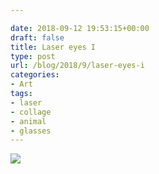 ```yaml
---

date: 2018-09-12 19:53:15+00:00
draft: false
title: Laser eyes I
type: post
url: /blog/2018/9/laser-eyes-i
categories:
- Art
tags:
- laser
- collage
- animal
- glasses
---
```


![](/images/2018-09-12-20189laser-eyes-i/IMG_0497.JPG)

